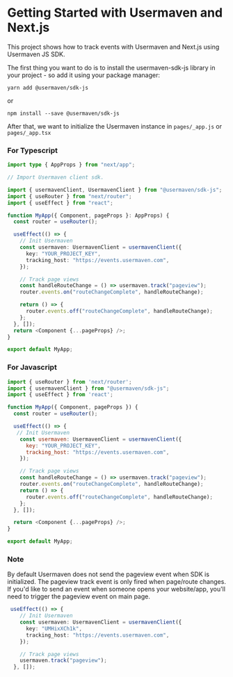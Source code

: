 # Getting Started with Usermaven and Next.js

This project shows how to track events with Usermaven and Next.js using Usermaven JS SDK.

The first thing you want to do is to install the usermaven-sdk-js library in your project - so add it using your package manager:

`yarn add @usermaven/sdk-js`

or

`npm install --save @usermaven/sdk-js`

After that, we want to initialize the Usermaven instance in `pages/_app.js` or `pages/_app.tsx`

### For Typescript

```ts
import type { AppProps } from "next/app";

// Import Usermaven client sdk.

import { usermavenClient, UsermavenClient } from "@usermaven/sdk-js";
import { useRouter } from "next/router";
import { useEffect } from "react";

function MyApp({ Component, pageProps }: AppProps) {
  const router = useRouter();

  useEffect(() => {
    // Init Usermaven
    const usermaven: UsermavenClient = usermavenClient({
      key: "YOUR_PROJECT_KEY",
      tracking_host: "https://events.usermaven.com",
    });

    // Track page views
    const handleRouteChange = () => usermaven.track("pageview");
    router.events.on("routeChangeComplete", handleRouteChange);

    return () => {
      router.events.off("routeChangeComplete", handleRouteChange);
    };
  }, []);
  return <Component {...pageProps} />;
}

export default MyApp;
```

### For Javascript

```js
import { useRouter } from 'next/router';
import { usermavenClient } from "@usermaven/sdk-js";
import { useEffect } from 'react';

function MyApp({ Component, pageProps }) {
  const router = useRouter();

  useEffect(() => {
   // Init Usermaven
    const usermaven: UsermavenClient = usermavenClient({
      key: "YOUR_PROJECT_KEY",
      tracking_host: "https://events.usermaven.com",
    });

    // Track page views
    const handleRouteChange = () => usermaven.track("pageview");
    router.events.on("routeChangeComplete", handleRouteChange);
    return () => {
      router.events.off("routeChangeComplete", handleRouteChange);
    };
  }, []);

  return <Component {...pageProps} />;
}

export default MyApp;
```

### Note

By default Usermaven does not send the pageview event when SDK is initialized. The pageview track event is only fired when page/route changes. If you'd like to send an event when someone opens your website/app, you'll need to trigger the pageview event on main page.

```ts
 useEffect(() => {
    // Init Usermaven
    const usermaven: UsermavenClient = usermavenClient({
      key: "UMHixXCh1k",
      tracking_host: "https://events.usermaven.com",
    });

    // Track page views
    usermaven.track("pageview");
  }, []);
```